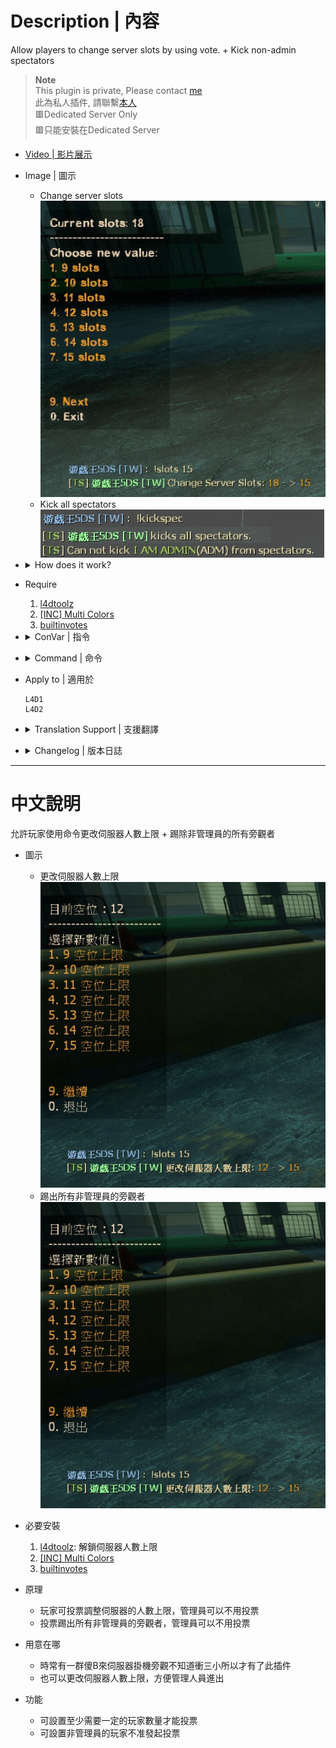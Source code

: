 # Description | 內容
Allow players to change server slots by using vote. + Kick non-admin spectators

> __Note__ <br/>
This plugin is private, Please contact [me](https://github.com/fbef0102/Game-Private_Plugin#私人插件列表-private-plugins-list)<br/>
此為私人插件, 請聯繫[本人](https://github.com/fbef0102/Game-Private_Plugin#私人插件列表-private-plugins-list)<br/>
🟥Dedicated Server Only<br/>
🟥只能安裝在Dedicated Server

* [Video | 影片展示](https://youtu.be/HyKyNw80x7Y)

* Image | 圖示
	* Change server slots
	<br/>![l4d_slot_vote_1](image/l4d_slot_vote_1.jpg)
	* Kick all spectators
	<br/>![l4d_slot_vote_2](image/l4d_slot_vote_2.jpg)

* <details><summary>How does it work?</summary>

	* Change server slots
		* Admin types ```!slots X``` to change server slots (X is number)
		* Normal player types ```!slots X``` to call vote to change server slots (X is number)
	* Kick all spectators
		* Admin types ```!kickspec``` to kick all spectators except for admins.
		* Normal player types ```!kickspec``` to call vote to kick all spectators except for admins.
</details>

* Require
	1. [l4dtoolz](/Tutorial_%E6%95%99%E5%AD%B8%E5%8D%80/English/Server/Install_Other_File#l4dtoolz)
	2. [[INC] Multi Colors](https://github.com/fbef0102/L4D1_2-Plugins/releases/tag/Multi-Colors)
	3. [builtinvotes](https://github.com/L4D-Community/builtinvotes/actions)

* <details><summary>ConVar | 指令</summary>

	* cfg/sourcemod/l4d_slot_vote.cfg
		```php
		// Players with these flags can change slot or kick spectators directly without vote
		l4d_slot_vote_admin_flag "z"

		// Delay to start another a teamlock vote after vote ends.
		l4d_slot_vote_delay "5"

		// If 1, Enabled this plugin.
		l4d_slot_vote_enabled "1"

		// Players with these flags have immune to be kicked in spectator team.
		l4d_slot_vote_immue_kick_flag "z"

		// If 1, players can type comamnd to votekick all spectators.
		l4d_slot_vote_kick_spec "1"

		// Maximum allowed number of server slots (this value must be equal or greater than l4d_slot_vote_min).
		l4d_slot_vote_max "28"

		// Minimum allowed number of server slots (this value must be equal or lesser than l4d_slot_vote_max).
		l4d_slot_vote_min "9"

		// (L4D1) Pass vote percentage.
		l4d_slot_vote_pass_percentage "0.60"

		// Minimum # of players in game to start the vote
		l4d_slot_vote_player_limit "3"

		// If 1, non-admin can not call vote to change slots or kick spectators
		l4d_slot_vote_player_vote_block "1"
		```
</details>

* <details><summary>Command | 命令</summary>

	* **Vote to change Server Slots, Admin can change without vote (Require:Admin_Generic)**
		```php
		sm_slots <number>
		sm_maxslots <number>
		```

	* **Vote to kick all non-admin spectators, Admin can kick without vote (Require:Admin_Generic)**
		```php
		sm_nospec
		sm_nospecs
		sm_kickspec
		sm_kickspecs
		```

	* **Lock server slots Server, so nobody can change server slots (Server Console Only)**
		```php
		sm_lock_slots
		```

	* **Unlock server slots Server, so anyone can change server slots (Server Console Only)**
		```php
		sm_unlock_slots
		```
</details>

* Apply to | 適用於
	```
	L4D1
	L4D2
	```

* <details><summary>Translation Support | 支援翻譯</summary>

	```
	English
	繁體中文
	简体中文
	```
</details>

* <details><summary>Changelog | 版本日誌</summary>

	* v2.4 (2023-2-2)
		* Use the L4D2 built-in vote screens for l4d2
		* Require "builtinvotes" extension (l4d2 only)

	* v2.3
		* Initial Release
</details>

- - - -
# 中文說明
允許玩家使用命令更改伺服器人數上限 + 踢除非管理員的所有旁觀者

* 圖示
	* 更改伺服器人數上限
	<br/>![l4d_slot_vote_1](image/l4d_slot_vote_3.jpg)
	* 踢出所有非管理員的旁觀者
	<br/>![l4d_slot_vote_1](image/l4d_slot_vote_3.jpg)

* 必要安裝
	1. [l4dtoolz](/Tutorial_%E6%95%99%E5%AD%B8%E5%8D%80/English/Server/Install_Other_File#l4dtoolz): 解鎖伺服器人數上限
	2. [[INC] Multi Colors](https://github.com/fbef0102/L4D1_2-Plugins/releases/tag/Multi-Colors)
	3. [builtinvotes](https://github.com/L4D-Community/builtinvotes/actions)

* 原理
	* 玩家可投票調整伺服器的人數上限，管理員可以不用投票
	* 投票踢出所有非管理員的旁觀者，管理員可以不用投票

* 用意在哪
	* 時常有一群傻B來伺服器掛機旁觀不知道衝三小所以才有了此插件
	* 也可以更改伺服器人數上限，方便管理人員進出

* 功能
	* 可設置至少需要一定的玩家數量才能投票
	* 可設置非管理員的玩家不准發起投票